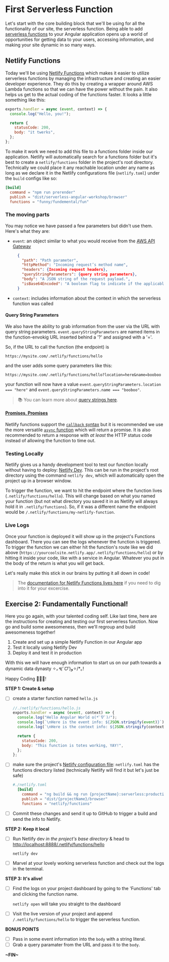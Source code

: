 # First Serverless Function

Let's start with the core building block that we'll be using for all the functionality of our site, the serverless function. Being able to add [serverless functions](https://www.netlify.com/blog/2018/08/06/five-key-benefits-of-going-serverless/#main?utm_source=blog&utm_medium=ng-func-starter-tzm&utm_campaign=devex) to your Angular application opens up a world of opportunities for getting data to your users, accessing information, and making your site dynamic in so many ways.

## Netlify Functions

Today we'll be using [Netlify Functions](https://www.netlify.com/products/functions/?utm_source=blog&utm_medium=ng-func-starter-tzm&utm_campaign=devex) which makes it easier to utilize serverless functions by managing the infrastructure and creating an easier developer experience. They do this by creating a wrapper around AWS Lambda functions so that we can have the power without the pain. It also helps us get to the actual coding of the functions faster. It looks a little something like this:

```js
exports.handler = async (event, context) => {
  console.log("Hello, you!");

  return {
    statusCode: 200,
    body: "it twerks",
  };
};
```

To make it work we need to add this file to a functions folder inside our application. Netlify will automatically search for a functions folder but it's best to create a `netlify/functions` folder in the project's root directory. Technically we could place it any reachable location under any name as long as we declare it in the Netlify configurations file (`netlify.toml`) under the `build` configs like so:

```toml
[build]
  command = "npm run prerender"
  publish = "dist/serverless-angular-workshop/browser"
  functions = "funny/fundemental/fun"
```

### The moving parts

You may notice we have passed a few parameters but didn't use them. Here's what they are:

- `event`: an object similar to what you would receive from the [AWS API Gateway](https://docs.aws.amazon.com/apigateway/latest/developerguide/api-gateway-set-up-simple-proxy.html)

  ```json
    {
      "path": "Path parameter",
      "httpMethod": "Incoming request’s method name",
      "headers": {Incoming request headers},
      "queryStringParameters": {query string parameters},
      "body": "A JSON string of the request payload.",
      "isBase64Encoded": "A boolean flag to indicate if the applicable request payload is Base64-encode"
    }
  ```

- `context`: includes information about the context in which the serverless function was called

#### Query String Parameters

We also have the ability to grab information from the user via the URL with query string parameters. `event.queryStringParameters` are named items in the function-envokig URL inserted behind a '?' and assigned with a '='.

So, if the URL to call the function (the endpoint) is

`https://mysite.com/.netlify/functions/hello`

and the user adds some query parameters like this:

`https://mysite.com/.netlify/functions/hello?location=here&name=booboo`

your function will now have a value `event.queryStringParameters.location === "here"` and `event.queryStringParameters.name === "booboo"`.

> 📚 You can learn more about [query strings here](https://en.wikipedia.org/wiki/Query_string).

#### [Promises, Promises](https://www.youtube.com/watch?v=H8Q83DPZy6E&ab_channel=exDrBob1)

Netlify functions support the [`callback` syntax](https://community.netlify.com/t/support-guide-how-do-i-write-a-javascript-lambda-function/24106) but it is recommended we use the more versatile [`async` function](https://2ality.com/2016/10/async-function-tips.html) which will return a promise. It is also recommended to return a response with _at least_ the HTTP status code instead of allowing the function to time out.

### Testing Locally

Netlify gives us a handy development tool to test our function locally without having to deploy: [Netlify Dev](https://www.netlify.com/products/dev/?utm_source=blog&utm_medium=ng-func-starter-tzm&utm_campaign=devex). This can be run in the project's root directory using the command `netlify dev`, which will automatically open the project up in a browser window.

To trigger the function, we want to hit the endpoint where the function lives (`.netlify/functions/hello`). This will change based on what you named your function (but not what directory you saved it in as Netlify will always hold it in `.netlify/functions`). So, if it was a different name the endpoint would be `/.netlify/functions/my-netlify-function`.

### Live Logs

Once your function is deployed it will show up in the project's Functions dashboard. There you can see the logs whenever the function is triggered. To trigger the function we can either hit the function's route like we did above (`https://yourcoolsite.netlify.app/.netlify/functions/hello`) or by hitting it inside your code, like with a service in Angular. Whatever you put in the body of the return is what you will get back.

Let's really make this stick in our brains by putting it all down in code!

> The [documentation for Netlify Functions lives here]() if you need to dig into it for your excercise.

## Exercise 2: Fundamentally Functional!

Here you go again, with your talented coding self. Like last time, here are the instructions for creating and testing our first serverless function. Now go and build some awesomeness, then we'll regroup and build awesomeness together!

1. Create and set up a simple Netlify Function in our Angular app
2. Test it locally using Netlify Dev
3. Deploy it and test it in production

With this we will have enough information to start us on our path towards a dynamic data dynasty ✧*｡٩(ˊᗜˋ*)و✧/\*｡!

Happy Coding 👩🏻‍💻!

**STEP 1: Create & setup**

- [ ] create a starter function named `hello.js`

  ```js
  //./netlify/functions/hello.js
  exports.handler = async (event, context) => {
    console.log("Hello Angular World o(*ﾟ∇ﾟ)ﾉ");
    console.log(`\nHere is the event info: ${JSON.stringify(event)}`);
    console.log(`\nHere is the context info: ${JSON.stringify(context)}`);

    return {
      statusCode: 200,
      body: "This function is totes working, YAY!",
    };
  };
  ```

- [ ] make sure the project's [Netlify configuration file](https://docs.netlify.com/configure-builds/file-based-configuration/?utm_source=blog&utm_medium=ng-func-starter-tzm&utm_campaign=devex): `netlify.toml` has the functions directory listed (technically Netlify will find it but let's just be safe)

  ```toml
  #./netlify.toml
    [build]
      command = "ng build && ng run {projectName}:serverless:production"
      publish = "dist/{projectName}/browser"
      functions = "netlify/functions"
  ```

- [ ] Commit these changes and send it up to GitHub to trigger a build and send the info to Netlify.

**STEP 2: Keep it local**

- [ ] Run Netlify dev _in the project's base directory_ & head to [http://localhost:8888/.netlify/functions/hello](http://localhost:8888/.netlify/functions/hello)

  `netlify dev`

- [ ] Marvel at your lovely working serverless function and check out the logs in the terminal.

**STEP 3: It's alive!**

- [ ] Find the logs on your project dashboard by going to the 'Functions' tab and clicking the function name.

  `netlify open` will take you straight to the dashboard

- [ ] Visit the live version of your project and append `/.netlify/functions/hello` to trigger the serverless function.

**BONUS POINTS**

- [ ] Pass in some event information into the `body` with a string literal.
- [ ] Grab a query paramater from the URL and pass it to the `body`.

**~FIN~**
